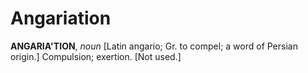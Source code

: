 # Angariation

**ANGARIA'TION**, _noun_ \[Latin angario; Gr. to compel; a word of Persian origin.\] Compulsion; exertion. \[Not used.\]